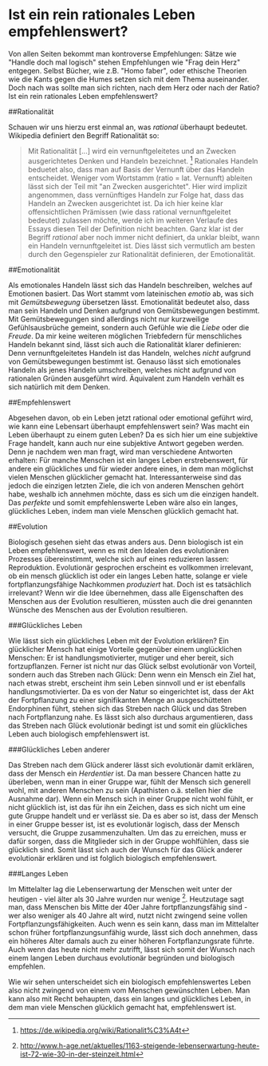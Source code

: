 # Ist ein rein rationales Leben empfehlenswert?

Von allen Seiten bekommt man kontroverse Empfehlungen: Sätze wie "Handle doch mal logisch" stehen Empfehlungen wie "Frag dein Herz" entgegen. Selbst Bücher, wie z.B. "Homo faber", oder ethische Theorien wie die Kants gegen die Humes setzen sich mit dem Thema auseinander. Doch nach was sollte man sich richten, nach dem Herz oder nach der Ratio? Ist ein rein rationales Leben empfehlenswert?

##Rationalität

Schauen wir uns hierzu erst einmal an, was _rational_ überhaupt bedeutet. Wikipedia definiert den Begriff Rationalität so:
> Mit Rationalität [...] wird ein vernunftgeleitetes und an Zwecken ausgerichtetes Denken und Handeln bezeichnet. [^1]
Rationales Handeln beduetet also, dass man auf Basis der Vernunft über das Handeln entscheidet. Weniger vom Wortstamm (ratio = lat. Vernunft) ableiten lässt sich der Teil mit "an Zwecken ausgerichtet". Hier wird implizit angenommen, dass vernünftiges Handeln zur Folge hat, dass das Handeln an Zwecken ausgerichtet ist. Da ich hier keine klar offensichtlichen Prämissen (wie dass rational vernunftgeleitet bedeutet) zulassen möchte, werde ich im weiteren Verlaufe des Essays diesen Teil der Definition nicht beachten.
Ganz klar ist der Begriff _rational_ aber noch immer nicht definiert, da unklar bleibt, wann ein Handeln vernunftgeleitet ist. Dies lässt sich vermutlich am besten durch den Gegenspieler zur Rationalität definieren, der Emotionalität.

##Emotionalität

Als emotionales Handeln lässt sich das Handeln beschreiben, welches auf Emotionen basiert. Das Wort stammt vom lateinischen _emotio_ ab, was sich mit _Gemütsbewegung_ übersetzen lässt. Emotionalität bedeutet also, dass man sein Handeln und Denken aufgrund von Gemütsbewegungen bestimmt. Mit Gemütsbewegungen sind allerdings nicht nur kurzweilige Gefühlsausbrüche gemeint, sondern auch Gefühle wie die _Liebe_ oder die _Freude_.
Da mir keine weiteren möglichen Triebfedern für menschliches Handeln bekannt sind, lässt sich auch die Rationalität klarer definieren: Denn vernunftgeleitetes Handeln ist das Handeln, welches _nicht_ aufgrund von Gemütsbewegungen bestimmt ist. Genauso lässt sich emotionales Handeln als jenes Handeln umschreiben, welches nicht aufgrund von rationalen Gründen ausgeführt wird. Äquivalent zum Handeln verhält es sich natürlich mit dem Denken.

##Empfehlenswert

Abgesehen davon, ob ein Leben jetzt rational oder emotional geführt wird, wie kann eine Lebensart überhaupt empfehlenswert sein? Was macht ein Leben überhaupt zu einem guten Leben? Da es sich hier um eine subjektive Frage handelt, kann auch nur eine subjektive Antwort gegeben werden. Denn je nachdem wen man fragt, wird man verschiedene Antworten erhalten: Für manche Menschen ist ein langes Leben erstrebenswert, für andere ein glückliches und für wieder andere eines, in dem man möglichst vielen Menschen glücklicher gemacht hat. Interessanterweise sind das jedoch die einzigen letzten Ziele, die ich von anderen Menschen gehört habe, weshalb ich annehmen möchte, dass es sich um die einzigen handelt. Das _perfekte_ und somit empfehlenswerte Leben wäre also ein langes, glückliches Leben, indem man viele Menschen glücklich gemacht hat.

##Evolution

Biologisch gesehen sieht das etwas anders aus. Denn biologisch ist ein Leben empfehlenswert, wenn es mit den Idealen des evolutionären Prozesses übereinstimmt, welche sich auf eines reduzieren lassen: Reproduktion. Evolutionär gesprochen erscheint es vollkommen irrelevant, ob ein mensch glücklich ist oder ein langes Leben hatte, solange er viele fortpflanzungsfähige Nachkommen _produziert_ hat. Doch ist es tatsächlich irrelevant? Wenn wir die Idee übernehmen, dass alle Eigenschaften des Menschen aus der Evolution resultieren, müssten auch die drei genannten Wünsche des Menschen aus der Evolution resultieren.

###Glückliches Leben

Wie lässt sich ein glückliches Leben mit der Evolution erklären? Ein glücklicher Mensch hat einige Vorteile gegenüber einem unglücklichen Menschen: Er ist handlungsmotivierter, mutiger und eher bereit, sich fortzupflanzen. Ferner ist nicht nur das Glück selbst evolutionär von Vorteil, sondern auch das Streben nach Glück: Denn wenn ein Mensch ein Ziel hat, nach etwas strebt, erscheint ihm sein Leben sinnvoll und er ist ebenfalls handlungsmotivierter. Da es von der Natur so eingerichtet ist, dass der Akt der Fortpflanzung zu einer signifikanten Menge an ausgeschütteten Endorphinen führt, stehen sich das Streben nach Glück und das Streben nach Fortpflanzung nahe.
Es lässt sich also durchaus argumentieren, dass das Streben nach Glück evolutionär bedingt ist und somit ein glückliches Leben auch biologisch empfehlenswert ist.

###Glückliches Leben anderer

Das Streben nach dem Glück anderer lässt sich evolutionär damit erklären, dass der Mensch ein _Herdentier_ ist. Da man bessere Chancen hatte zu überleben, wenn man in einer Gruppe war, fühlt der Mensch sich generell wohl, mit anderen Menschen zu sein (Apathisten o.ä. stellen hier die Ausnahme dar). Wenn ein Mensch sich in einer Gruppe nicht wohl fühlt, er nicht glücklich ist, ist das für ihn ein Zeichen, dass es sich nicht um eine gute Gruppe handelt und er verlässt sie. Da es aber so ist, dass der Mensch in einer Gruppe besser ist, ist es evolutionär logisch, dass der Mensch versucht, die Gruppe zusammenzuhalten. Um das zu erreichen, muss er dafür sorgen, dass die Mitglieder sich in der Gruppe wohlfühlen, dass sie glücklich sind. 
Somit lässt sich auch der Wunsch für das Glück anderer evolutionär erklären und ist folglich biologisch empfehlenswert.

###Langes Leben

Im Mittelalter lag die Lebenserwartung der Menschen weit unter der heutigen - viel älter als 30 Jahre wurden nur wenige [^2]. Heutzutage sagt man, dass Menschen bis Mitte der 40er Jahre fortpflanzungsfähig sind - wer also weniger als 40 Jahre alt wird, nutzt nicht zwingend seine vollen Fortpflanzungsfähigkeiten. Auch wenn es sein kann, dass man im Mittelalter schon früher fortpflanzungsunfähig wurde, lässt sich doch annehmen, dass ein höheres Alter damals auch zu einer höheren Fortpflanzungsrate führte. 
Auch wenn das heute nicht mehr zutrifft, lässt sich somit der Wunsch nach einem langen Leben durchaus evolutionär begründen und biologisch empfehlen.

Wie wir sehen unterscheidet sich ein biologisch empfehlenswertes Leben also nicht zwingend von einem vom Menschen gewünschten Leben. Man kann also mit Recht behaupten, dass ein langes und glückliches Leben, in dem man viele Menschen glücklich gemacht hat, empfehlenswert ist.



[^1]: https://de.wikipedia.org/wiki/Rationalit%C3%A4t
[^2]: http://www.h-age.net/aktuelles/1163-steigende-lebenserwartung-heute-ist-72-wie-30-in-der-steinzeit.html
